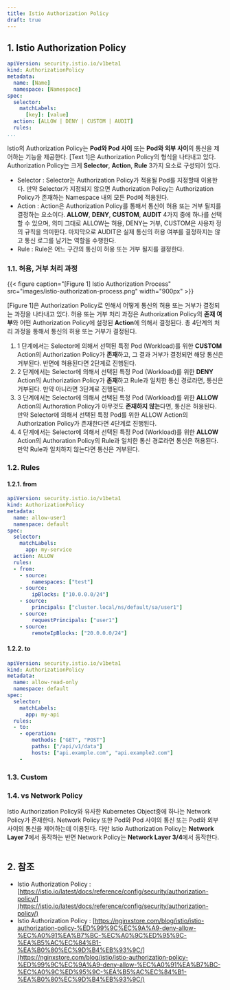 ```yaml
---
title: Istio Authorization Policy
draft: true
---
```


## 1. Istio Authorization Policy

```yaml {caption="[Text 1] Istio Authorization Policy Format", linenos=table}
apiVersion: security.istio.io/v1beta1
kind: AuthorizationPolicy
metadata:
  name: [Name]
  namespace: [Namespace]
spec:
  selector:
    matchLabels:
      [key]: [value]
  action: [ALLOW | DENY | CUSTOM | AUDIT]
  rules:
...
```

Istio의 Authorization Policy는 **Pod와 Pod 사이** 또는 **Pod와 외부 사이**의 통신을 제어하는 기능을 제공한다. [Text 1]은 Authorization Policy의 형식을 나타내고 있다. Authorization Policy는 크게 **Selector**, **Action**, **Rule** 3가지 요소로 구성되어 있다.

* Selector : Selector는 Authorization Policy가 적용될 Pod를 지정할때 이용한다. 만약 Selector가 지정되지 않으면 Authorization Policy는 Authorization Policy가 존재하는 Namespace 내의 모든 Pod에 적용된다.
* Action : Action은 Authorization Policy를 통해서 통신이 허용 또는 거부 될지를 결정하는 요소이다. **ALLOW**, **DENY**, **CUSTOM**, **AUDIT** 4가지 중에 하나를 선택할 수 있으며, 의미 그대로 ALLOW는 허용, DENY는 거부, CUSTOM은 사용자 정의 규칙을 의미한다. 마지막으로 AUDIT은 실제 통신의 허용 여부를 결정하지는 않고 통신 로그를 남기는 역할을 수행한다.
* Rule : Rule은 어느 구간의 통신이 허용 또는 거부 될지를 결정한다.

### 1.1. 허용, 거부 처리 과정

{{< figure caption="[Figure 1] Istio Authorization Process" src="images/istio-authorization-process.png" width="900px" >}}

[Figure 1]은 Authorization Policy로 인해서 어떻게 통신의 허용 또는 거부가 결정되는 과정을 나타내고 있다. 허용 또는 거부 처리 과정은 Authorization Policy의 **존재 여부**와 어떤 Authorization Policy에 설정된 **Action**에 의해서 결정된다. 총 4단계의 처리 과정을 통해서 통신의 허용 또는 거부가 결정된다.

1. 1 단계에서는 Selector에 의해서 선택된 특정 Pod (Workload)를 위한 **CUSTOM** Action의 Authorization Policy가 **존재**하고, 그 결과 거부가 결정되면 해당 통신은 거부된다. 반면에 허용된다면 2단계로 진행된다.
2. 2 단계에서는 Selector에 의해서 선택된 특정 Pod (Workload)를 위한 **DENY** Action의 Authorization Policy가 **존재**하고 Rule과 일치한 통신 경로라면, 통신은 거부된다. 만약 아니라면 3단계로 진행된다.
3. 3 단계에서는 Selector에 의해서 선택된 특정 Pod (Workload)를 위한 **ALLOW** Action의 Authoration Policy가 아무것도 **존재하지 않는**다면, 통신은 허용된다. 만약 Selector에 의해서 선택된 특정 Pod를 위한 ALLOW Action의 Authorization Policy가 존재한다면 4단계로 진행된다.
4. 4 단계에서는 Selector에 의해서 선택된 특정 Pod (Workload)를 위한 **ALLOW** Action의 Authoration Policy의 Rule과 일치한 통신 경로라면 통신은 허용된다. 만약 Rule과 일치하지 않는다면 통신은 거부된다.

### 1.2. Rules

#### 1.2.1. from

```yaml {caption="[Code 1] Linux NFS4 Mount 함수", linenos=table}
apiVersion: security.istio.io/v1beta1
kind: AuthorizationPolicy
metadata:
  name: allow-user1
  namespace: default
spec:
  selector:
    matchLabels:
      app: my-service
  action: ALLOW
  rules:
  - from:
    - source:
        namespaces: ["test"]
    - source:
        ipBlocks: ["10.0.0.0/24"]
    - source:
        principals: ["cluster.local/ns/default/sa/user1"]
    - source:
        requestPrincipals: ["user1"]
    - source:
        remoteIpBlocks: ["20.0.0.0/24"]
```

####  1.2.2. to

```yaml {caption="[Code 1] Linux NFS4 Mount 함수", linenos=table}
apiVersion: security.istio.io/v1beta1
kind: AuthorizationPolicy
metadata:
  name: allow-read-only
  namespace: default
spec:
  selector:
    matchLabels:
      app: my-api
  rules:
  - to:
    - operation:
        methods: ["GET", "POST"]
        paths: ["/api/v1/data"]
        hosts: ["api.example.com", "api.example2.com"]
    - 
```

### 1.3. Custom

### 1.4. vs Network Policy

Istio Authorization Policy와 유사한 Kubernetes Object중에 하나는 Network Policy가 존재한다. Network Policy 또한 Pod와 Pod 사이의 통신 또는 Pod와 외부 사이의 통신을 제어하는데 이용된다. 다만 Istio Authorization Policy는 **Network Layer 7**에서 동작하는 반면 Network Policy는 **Network Layer 3/4**에서 동작한다.

```yaml {caption="[Code 1] Linux NFS4 Mount 함수", linenos=table}

```

## 2. 참조

* Istio Authorization Policy : [https://istio.io/latest/docs/reference/config/security/authorization-policy/](https://istio.io/latest/docs/reference/config/security/authorization-policy/)
* Istio Authorization Policy : [https://nginxstore.com/blog/istio/istio-authorization-policy-%ED%99%9C%EC%9A%A9-deny-allow-%EC%A0%91%EA%B7%BC-%EC%A0%9C%ED%95%9C-%EA%B5%AC%EC%84%B1-%EA%B0%80%EC%9D%B4%EB%93%9C/](https://nginxstore.com/blog/istio/istio-authorization-policy-%ED%99%9C%EC%9A%A9-deny-allow-%EC%A0%91%EA%B7%BC-%EC%A0%9C%ED%95%9C-%EA%B5%AC%EC%84%B1-%EA%B0%80%EC%9D%B4%EB%93%9C/)